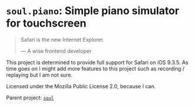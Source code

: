 # `soul.piano`: Simple piano simulator for touchscreen

> Safari is the new Internet Explorer.
>
> &mdash; A wise frontend developer

This project is determined to provide full support for Safari on iOS 9.3.5. As time goes on I might add more features to this project such as recording / replaying but I am not sure.

Licensed under the Mozilla Public License 2.0, because I can.

Parent project: [`soul`](https://github.com/DGCK81LNN/dgck81lnn.github.io)
